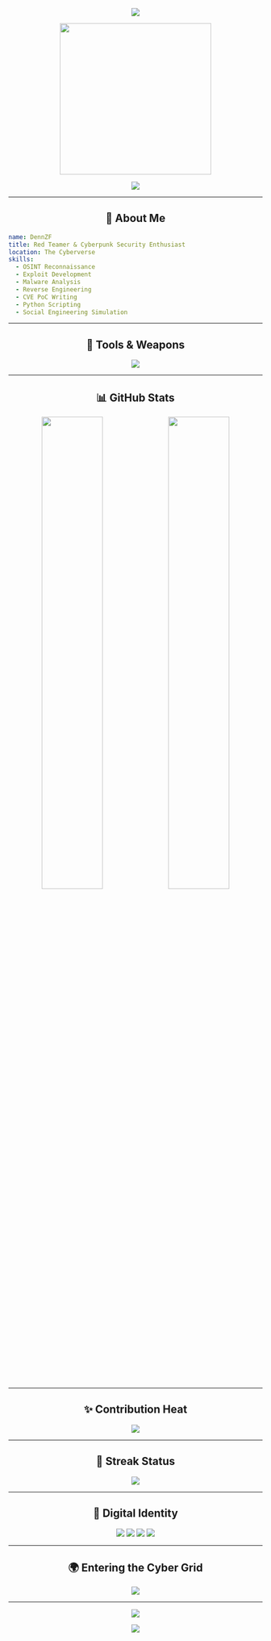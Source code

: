 <!-- Super Upgraded Hacker Themed GitHub README with Cyberpunk Style -->

<p align="center">
  <img src="https://readme-typing-svg.demolab.com?font=Fira+Code&weight=700&size=25&pause=1000&color=F70000&center=true&vCenter=true&multiline=true&width=1000&lines=Hello+World+%F0%9F%91%8B%2C+I'm+DennZF;Cyberpunk+Hacker+%7C+OSINT+%7C+Red+Team+%7C+CTF+Lover"/>
</p>

<p align="center">
  <img src="https://media.tenor.com/7HfWqC1pZDkAAAAC/hacker.gif" width="300" />
</p>

<div align="center">
  <img src="https://github-profile-trophy.vercel.app/?username=DennZFV&theme=onedark&no-frame=true&row=1&column=7&margin-w=10&margin-h=15" />
</div>

---

<h2 align="center">🌟 About Me</h2>

```yaml
name: DennZF
title: Red Teamer & Cyberpunk Security Enthusiast
location: The Cyberverse
skills:
  - OSINT Reconnaissance
  - Exploit Development
  - Malware Analysis
  - Reverse Engineering
  - CVE PoC Writing
  - Python Scripting
  - Social Engineering Simulation
```

---

<h2 align="center">🚀 Tools & Weapons</h2>

<p align="center">
  <img src="https://skillicons.dev/icons?i=linux,python,bash,git,github,docker,vscode,nmap,burpsuite,wireshark" />
</p>

---

<h2 align="center">📊 GitHub Stats</h2>

<p align="center">
  <img src="https://github-readme-stats.vercel.app/api?username=DennZFV&show_icons=true&theme=github_dark&hide_border=true" width="49%"/>
  <img src="https://github-readme-stats.vercel.app/api/top-langs/?username=DennZFV&layout=compact&theme=github_dark&hide_border=true" width="49%"/>
</p>

---

<h2 align="center">✨ Contribution Heat</h2>
<p align="center">
  <img src="https://github-readme-activity-graph.vercel.app/graph?username=DennZFV&theme=rogue&area=true&hide_border=true"/>
</p>

---

<h2 align="center">📆 Streak Status</h2>
<p align="center">
  <img src="https://github-readme-streak-stats.herokuapp.com/?user=DennZFV&theme=neon-dark&hide_border=true" />
</p>

---

<h2 align="center">🚀 Digital Identity</h2>

<p align="center">
  <a href="https://tiktok.com/@dennzfx7"><img src="https://img.shields.io/badge/TikTok-black?style=for-the-badge&logo=tiktok&logoColor=white"/></a>
  <a href="https://t.me/dennzf"><img src="https://img.shields.io/badge/Telegram-2CA5E0?style=for-the-badge&logo=telegram&logoColor=white"/></a>
  <a href="https://blog.multiverseonix.com"><img src="https://img.shields.io/badge/Blog-orange?style=for-the-badge&logo=hashnode&logoColor=white"/></a>
  <a href="https://multiverseonix.com"><img src="https://img.shields.io/badge/Website-purple?style=for-the-badge&logo=firefox&logoColor=white"/></a>
</p>

---

<h2 align="center">🌍 Entering the Cyber Grid</h2>

<p align="center">
  <img src="https://readme-typing-svg.demolab.com?font=Hack&size=20&duration=3000&pause=1000&color=39FF14&center=true&vCenter=true&width=900&lines=Access+Granted...;Decrypting+Reality...;Injecting+Payload...;Root+Access+Acquired..." />
</p>

---

<p align="center">
  <img src="https://github.com/DennZFV/DennZFV/blob/output/github-contribution-grid-snake.svg" />
</p>

<p align="center">
  <img src="https://capsule-render.vercel.app/api?type=waving&height=200&text=Hack+The+World+%F0%9F%94%91&fontAlign=40&fontAlignY=40&color=gradient&desc=Stay+stealthy%2C+stay+curious&descAlign=60&descAlignY=70"/>
</p>

